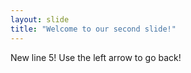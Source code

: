 ```yaml
---
layout: slide
title: "Welcome to our second slide!"
---
```

New line 5!
Use the left arrow to go back!
